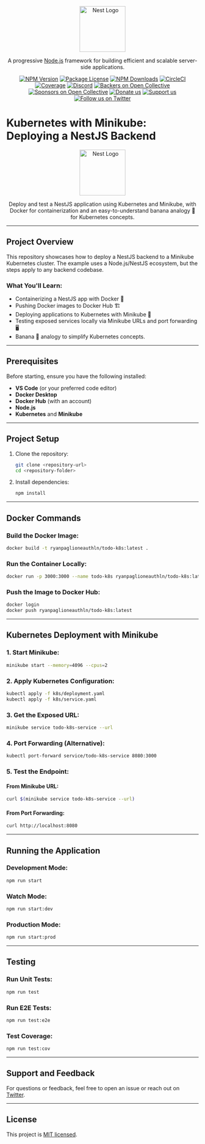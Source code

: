 <p align="center">
  <a href="http://nestjs.com/" target="blank"><img src="https://nestjs.com/img/logo-small.svg" width="120" alt="Nest Logo" /></a>
</p>

[circleci-image]: https://img.shields.io/circleci/build/github/nestjs/nest/master?token=abc123def456
[circleci-url]: https://circleci.com/gh/nestjs/nest

  <p align="center">A progressive <a href="http://nodejs.org" target="_blank">Node.js</a> framework for building efficient and scalable server-side applications.</p>
    <p align="center">
<a href="https://www.npmjs.com/~nestjscore" target="_blank"><img src="https://img.shields.io/npm/v/@nestjs/core.svg" alt="NPM Version" /></a>
<a href="https://www.npmjs.com/~nestjscore" target="_blank"><img src="https://img.shields.io/npm/l/@nestjs/core.svg" alt="Package License" /></a>
<a href="https://www.npmjs.com/~nestjscore" target="_blank"><img src="https://img.shields.io/npm/dm/@nestjs/common.svg" alt="NPM Downloads" /></a>
<a href="https://circleci.com/gh/nestjs/nest" target="_blank"><img src="https://img.shields.io/circleci/build/github/nestjs/nest/master" alt="CircleCI" /></a>
<a href="https://coveralls.io/github/nestjs/nest?branch=master" target="_blank"><img src="https://coveralls.io/repos/github/nestjs/nest/badge.svg?branch=master#9" alt="Coverage" /></a>
<a href="https://discord.gg/G7Qnnhy" target="_blank"><img src="https://img.shields.io/badge/discord-online-brightgreen.svg" alt="Discord"/></a>
<a href="https://opencollective.com/nest#backer" target="_blank"><img src="https://opencollective.com/nest/backers/badge.svg" alt="Backers on Open Collective" /></a>
<a href="https://opencollective.com/nest#sponsor" target="_blank"><img src="https://opencollective.com/nest/sponsors/badge.svg" alt="Sponsors on Open Collective" /></a>
  <a href="https://paypal.me/kamilmysliwiec" target="_blank"><img src="https://img.shields.io/badge/Donate-PayPal-ff3f59.svg" alt="Donate us"/></a>
    <a href="https://opencollective.com/nest#sponsor"  target="_blank"><img src="https://img.shields.io/badge/Support%20us-Open%20Collective-41B883.svg" alt="Support us"></a>
  <a href="https://twitter.com/nestframework" target="_blank"><img src="https://img.shields.io/twitter/follow/nestframework.svg?style=social&label=Follow" alt="Follow us on Twitter"></a>
</p>
  <!--[![Backers on Open Collective](https://opencollective.com/nest/backers/badge.svg)](https://opencollective.com/nest#backer)
  [![Sponsors on Open Collective](https://opencollective.com/nest/sponsors/badge.svg)](https://opencollective.com/nest#sponsor)-->

# Kubernetes with Minikube: Deploying a NestJS Backend

<p align="center">
  <a href="http://nestjs.com/" target="blank"><img src="https://nestjs.com/img/logo-small.svg" width="120" alt="Nest Logo" /></a>
</p>

<p align="center">Deploy and test a NestJS application using Kubernetes and Minikube, with Docker for containerization and an easy-to-understand banana analogy 🍌 for Kubernetes concepts.</p>

---

## Project Overview

This repository showcases how to deploy a NestJS backend to a Minikube Kubernetes cluster. The example uses a Node.js/NestJS ecosystem, but the steps apply to any backend codebase.

### What You'll Learn:

- Containerizing a NestJS app with Docker 🐳
- Pushing Docker images to Docker Hub 🏗️
- Deploying applications to Kubernetes with Minikube 🚀
- Testing exposed services locally via Minikube URLs and port forwarding 🖥️
- Banana 🍌 analogy to simplify Kubernetes concepts.

---

## Prerequisites

Before starting, ensure you have the following installed:

- **VS Code** (or your preferred code editor)
- **Docker Desktop**
- **Docker Hub** (with an account)
- **Node.js**
- **Kubernetes** and **Minikube**

---

## Project Setup

1. Clone the repository:

   ```bash
   git clone <repository-url>
   cd <repository-folder>
   ```

2. Install dependencies:
   ```bash
   npm install
   ```

---

## Docker Commands

### Build the Docker Image:

```bash
docker build -t ryanpaglioneauthln/todo-k8s:latest .
```

### Run the Container Locally:

```bash
docker run -p 3000:3000 --name todo-k8s ryanpaglioneauthln/todo-k8s:latest
```

### Push the Image to Docker Hub:

```bash
docker login
docker push ryanpaglioneauthln/todo-k8s:latest
```

---

## Kubernetes Deployment with Minikube

### 1. Start Minikube:

```bash
minikube start --memory=4096 --cpus=2
```

### 2. Apply Kubernetes Configuration:

```bash
kubectl apply -f k8s/deployment.yaml
kubectl apply -f k8s/service.yaml
```

### 3. Get the Exposed URL:

```bash
minikube service todo-k8s-service --url
```

### 4. Port Forwarding (Alternative):

```bash
kubectl port-forward service/todo-k8s-service 8080:3000
```

### 5. Test the Endpoint:

#### From Minikube URL:

```bash
curl $(minikube service todo-k8s-service --url)
```

#### From Port Forwarding:

```bash
curl http://localhost:8080
```

---

## Running the Application

### Development Mode:

```bash
npm run start
```

### Watch Mode:

```bash
npm run start:dev
```

### Production Mode:

```bash
npm run start:prod
```

---

## Testing

### Run Unit Tests:

```bash
npm run test
```

### Run E2E Tests:

```bash
npm run test:e2e
```

### Test Coverage:

```bash
npm run test:cov
```

---

## Support and Feedback

For questions or feedback, feel free to open an issue or reach out on [Twitter](https://twitter.com/ryanpaglione).

---

## License

This project is [MIT licensed](https://opensource.org/licenses/MIT).
